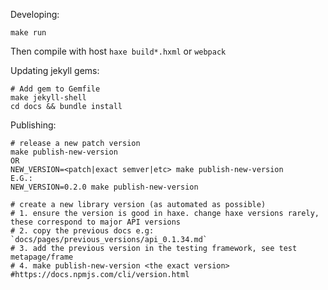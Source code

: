 
Developing:

    make run

Then compile with host `haxe build*.hxml` or `webpack`

Updating jekyll gems:

    # Add gem to Gemfile
    make jekyll-shell
    cd docs && bundle install

Publishing:

    # release a new patch version
    make publish-new-version
    OR
    NEW_VERSION=<patch|exact semver|etc> make publish-new-version
    E.G.:
    NEW_VERSION=0.2.0 make publish-new-version

    # create a new library version (as automated as possible)
    # 1. ensure the version is good in haxe. change haxe versions rarely, these correspond to major API versions
    # 2. copy the previous docs e.g: `docs/pages/previous_versions/api_0.1.34.md`
    # 3. add the previous version in the testing framework, see test metapage/frame
    # 4. make publish-new-version <the exact version> #https://docs.npmjs.com/cli/version.html



